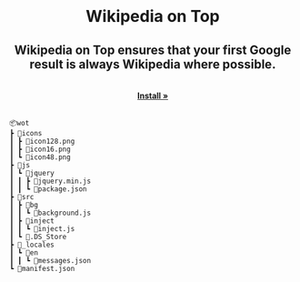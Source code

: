 <!-- PROJECT LOGO -->
<br />
<p align="center">

  <h1 align="center">Wikipedia on Top</h1>
  <h2 align="center">Wikipedia on Top ensures that your first Google result is always Wikipedia where possible.</h2>

  <p align="center">
    <br />
    <a href="https://chrome.google.com/webstore/detail/wikipedia-on-top/fagbaeppakjohihhfadhdjddmpgofegj"><strong>Install »</strong></a>
    <br />
    <br />

  </p>
  
  
    📦wot
    ┣ 📂icons
    ┃ ┣ 📜icon128.png
    ┃ ┣ 📜icon16.png
    ┃ ┗ 📜icon48.png
    ┣ 📂js
    ┃ ┗ 📂jquery
    ┃ ┃ ┣ 📜jquery.min.js
    ┃ ┃ ┗ 📜package.json
    ┣ 📂src
    ┃ ┣ 📂bg
    ┃ ┃ ┗ 📜background.js
    ┃ ┣ 📂inject
    ┃ ┃ ┗ 📜inject.js
    ┃ ┗ 📜.DS_Store
    ┣ 📂_locales
    ┃ ┗ 📂en
    ┃ ┃ ┗ 📜messages.json
    ┗ 📜manifest.json
